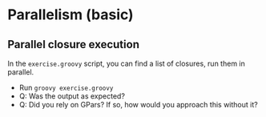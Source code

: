 # Parallelism (basic)

## Parallel closure execution

In the `exercise.groovy` script, you can find a list of closures, run them in parallel.

- Run `groovy exercise.groovy`
- Q: Was the output as expected?
- Q: Did you rely on GPars? If so, how would you approach this without it?
